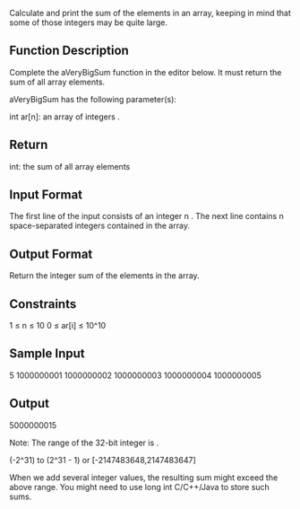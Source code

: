 Calculate and print the sum of the elements in an array, keeping in mind that some of those integers may be quite large.

## Function Description

Complete the aVeryBigSum function in the editor below. It must return the sum of all array elements.

aVeryBigSum has the following parameter(s):

int ar[n]: an array of integers .

## Return
int: the sum of all array elements

## Input Format
The first line of the input consists of an integer n .
The next line contains n space-separated integers contained in the array.

## Output Format

Return the integer sum of the elements in the array.

## Constraints
1 ≤ n ≤ 10
0 ≤ ar[i] ≤ 10^10

## Sample Input
5
1000000001 1000000002 1000000003 1000000004 1000000005

## Output
5000000015

Note:
The range of the 32-bit integer is .

(-2^31) to (2^31 - 1) or [-2147483648,2147483647]

When we add several integer values, the resulting sum might exceed the above range. You might need to use long int C/C++/Java to store such sums.
